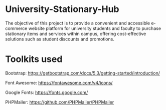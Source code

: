 # University-Stationary-Hub
The objective of this project is to provide a convenient and accessible e-commerce website platform for university students and faculty to purchase stationary items and services within campus, offering cost-effective solutions such as student discounts and promotions. 

# Toolkits used
Bootstrap:
https://getbootstrap.com/docs/5.3/getting-started/introduction/

Font Awesome:
https://fontawesome.com/v4/icons/

Google Fonts:
https://fonts.google.com/

PHPMailer:
https://github.com/PHPMailer/PHPMailer
